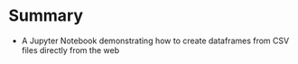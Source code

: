 # Summary
* A Jupyter Notebook demonstrating how to create dataframes from CSV files directly from the web

